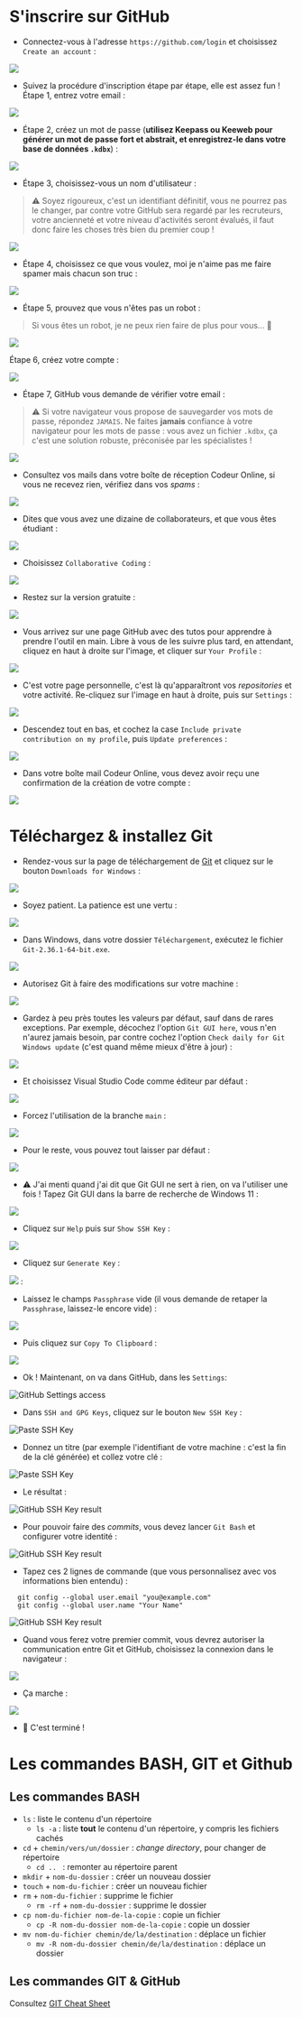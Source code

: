 # S'inscrire sur GitHub

- Connectez-vous à l'adresse `https://github.com/login` et choisissez `Create an account` : 

![](screenshots/45.png)

- Suivez la procédure d'inscription étape par étape, elle est assez fun ! Étape 1, entrez votre email :

![](screenshots/46.png)

- Étape 2, créez un mot de passe (**utilisez Keepass ou Keeweb pour générer un mot de passe fort et abstrait, et enregistrez-le dans votre base de données `.kdbx`**) :

![](screenshots/47.png)

- Étape 3, choisissez-vous un nom d'utilisateur : 

> ⚠️ Soyez rigoureux, c'est un identifiant définitif, vous ne pourrez pas le changer, par contre votre GitHub sera regardé par les recruteurs, votre ancienneté et votre niveau d'activités seront évalués, il faut donc faire les choses très bien du premier coup !

![](screenshots/48.png)

- Étape 4, choisissez ce que vous voulez, moi je n'aime pas me faire spamer mais chacun son truc : 

![](screenshots/49.png)

- Étape 5, prouvez que vous n'êtes pas un robot :

> Si vous êtes un robot, je ne peux rien faire de plus pour vous... 🤖

![](screenshots/50.png)

Étape 6, créez votre compte : 

![](screenshots/51.png)

- Étape 7, GitHub vous demande de vérifier votre email : 

> ⚠️ Si votre navigateur vous propose de sauvegarder vos mots de passe, répondez `JAMAIS`. Ne faites **jamais** confiance à votre navigateur pour les mots de passe : vous avez un fichier `.kdbx`, ça c'est une solution robuste, préconisée par les spécialistes ! 

![](screenshots/52.png)

- Consultez vos mails dans votre boîte de réception Codeur Online, si vous ne recevez rien, vérifiez dans vos *spams* :

![](screenshots/53.png)

- Dites que vous avez une dizaine de collaborateurs, et que vous êtes étudiant :

![](screenshots/54.png)

- Choisissez `Collaborative Coding` :

![](screenshots/55.png)

- Restez sur la version gratuite : 

![](screenshots/56.png)

- Vous arrivez sur une page GitHub avec des tutos pour apprendre à prendre l'outil en main. Libre à vous de les suivre plus tard, en attendant, cliquez en haut à droite sur l'image, et cliquer sur `Your Profile` :

![](screenshots/57.png)

- C'est votre page personnelle, c'est là qu'apparaîtront vos *repositories* et votre activité. Re-cliquez sur l'image en haut à droite, puis sur `Settings` :

![](screenshots/58.png)

- Descendez tout en bas, et cochez la case `Include private contribution on my profile`, puis `Update preferences` :

![](screenshots/59.png)

- Dans votre boîte mail Codeur Online, vous devez avoir reçu une confirmation de la création de votre compte : 

![](screenshots/60.png)


# Téléchargez & installez Git

- Rendez-vous sur la page de téléchargement de [Git](https://git-scm.com/downloads) et cliquez sur le bouton `Downloads for Windows` :

![](screenshots/61.png)

- Soyez patient. La patience est une vertu : 

![](screenshots/62.png)

- Dans Windows, dans votre dossier `Téléchargement`, exécutez le fichier `Git-2.36.1-64-bit.exe`.

![](screenshots/63.png)

- Autorisez Git à faire des modifications sur votre machine : 

![](screenshots/64.png)

- Gardez à peu près toutes les valeurs par défaut, sauf dans de rares exceptions. Par exemple, décochez l'option `Git GUI here`, vous n'en n'aurez jamais besoin, par contre cochez l'option `Check daily for Git Windows update` (c'est quand même mieux d'être à jour) : 

![](screenshots/65.png)

- Et choisissez Visual Studio Code comme éditeur par défaut : 

![](screenshots/66.png)

- Forcez l'utilisation de la branche `main` : 

![](screenshots/67.png)

- Pour le reste, vous pouvez tout laisser par défaut : 

![](screenshots/68.png)

- ⚠️ J'ai menti quand j'ai dit que Git GUI ne sert à rien, on va l'utiliser une fois ! Tapez Git GUI dans la barre de recherche de Windows 11 : 

![](screenshots/69.png)

- Cliquez sur `Help` puis sur `Show SSH Key` : 

![](screenshots/70.png)

- Cliquez sur `Generate Key` : 

![](screenshots/71.png) : 

- Laissez le champs `Passphrase` vide (il vous demande de retaper la `Passphrase`, laissez-le encore vide) : 

![](screenshots/72.png)


- Puis cliquez sur `Copy To Clipboard` : 

![](screenshots/73.png)

- Ok ! Maintenant, on va dans GitHub, dans les `Settings`:

![GitHub Settings access](screenshots/19.png)

- Dans `SSH and GPG Keys`, cliquez sur le bouton `New SSH Key` :

![Paste SSH Key](screenshots/22.png)

- Donnez un titre (par exemple l'identifiant de votre machine : c'est la fin de la clé générée) et collez votre clé : 

![Paste SSH Key](screenshots/20.png)

- Le résultat : 

![GitHub SSH Key result](screenshots/21.png)

- Pour pouvoir faire des *commits*, vous devez lancer `Git Bash` et configurer votre identité : 

![GitHub SSH Key result](screenshots/25.png)

- Tapez ces 2 lignes de commande (que vous personnalisez avec vos informations bien entendu) :  

```
  git config --global user.email "you@example.com"
  git config --global user.name "Your Name"
```

![GitHub SSH Key result](screenshots/74.png)

- Quand vous ferez votre premier commit, vous devrez autoriser la communication entre Git et GitHub, choisissez la connexion dans le navigateur :

![](screenshots/75.png)

- Ça marche :

![](screenshots/76.png)


- 🎉 C'est terminé !

# Les commandes BASH, GIT et Github

## Les commandes BASH 

- `ls` : liste le contenu d'un répertoire
  - `ls -a` : liste **tout** le contenu d'un répertoire, y compris les fichiers cachés
- `cd` + `chemin/vers/un/dossier` : *change directory*, pour changer de répertoire
  - `cd .. ` : remonter au répertoire parent
- `mkdir` + `nom-du-dossier` : créer un nouveau dossier
- `touch` + `nom-du-fichier` : créer un nouveau fichier
- `rm` + `nom-du-fichier` : supprime le fichier
  - `rm -rf` + `nom-du-dossier` : supprime le dossier
- `cp nom-du-fichier nom-de-la-copie` : copie un fichier
  - `cp -R nom-du-dossier nom-de-la-copie` : copie un dossier
- `mv nom-du-fichier chemin/de/la/destination` : déplace un fichier
  - `mv -R nom-du-dossier chemin/de/la/destination` : déplace un dossier

## Les commandes GIT & GitHub

Consultez [GIT Cheat Sheet](https://education.github.com/git-cheat-sheet-education.pdf)





